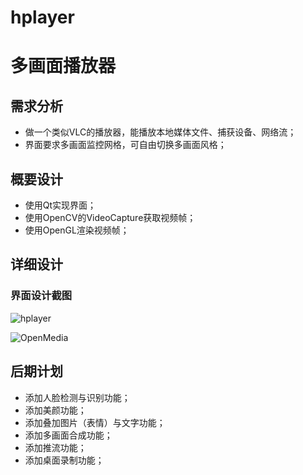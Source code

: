 # hplayer

# 多画面播放器

## 需求分析

- 做一个类似VLC的播放器，能播放本地媒体文件、捕获设备、网络流；
- 界面要求多画面监控网格，可自由切换多画面风格；

## 概要设计

- 使用Qt实现界面；
- 使用OpenCV的VideoCapture获取视频帧；
- 使用OpenGL渲染视频帧；

## 详细设计

### 界面设计截图

![hplayer](https://img-blog.csdn.net/20180621172321266?watermark/2/text/aHR0cHM6Ly9ibG9nLmNzZG4ubmV0L0dHX1NpTWlEYQ==/font/5a6L5L2T/fontsize/400/fill/I0JBQkFCMA==/dissolve/70)

![OpenMedia](https://img-blog.csdn.net/2018062117293180?watermark/2/text/aHR0cHM6Ly9ibG9nLmNzZG4ubmV0L0dHX1NpTWlEYQ==/font/5a6L5L2T/fontsize/400/fill/I0JBQkFCMA==/dissolve/70)

## 后期计划

- 添加人脸检测与识别功能；
- 添加美颜功能；
- 添加叠加图片（表情）与文字功能；
- 添加多画面合成功能；
- 添加推流功能；
- 添加桌面录制功能；
